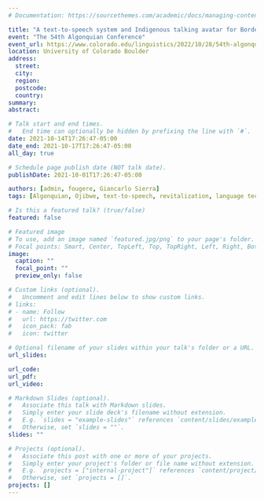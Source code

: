 ```yaml
---
# Documentation: https://sourcethemes.com/academic/docs/managing-content/

title: "A text-to-speech system and Indigenous talking avatar for Border Lakes Ojibwe"
event: "The 54th Algonquian Conference"
event_url: https://www.colorado.edu/linguistics/2022/10/28/54th-algonquian-conference-held-october-20-23-cu-campus
location: University of Colorado Boulder
address:
  street:
  city:
  region:
  postcode:
  country:
summary:
abstract:

# Talk start and end times.
#   End time can optionally be hidden by prefixing the line with `#`.
date: 2021-10-14T17:26:47-05:00
date_end: 2021-10-17T17:26:47-05:00
all_day: true

# Schedule page publish date (NOT talk date).
publishDate: 2021-10-01T17:26:47-05:00

authors: [admin, fougere, Giancarlo Sierra]
tags: [Algonquian, Ojibwe, text-to-speech, revitalization, language technology, deep learning, artificial intelligence, indigenous technology]

# Is this a featured talk? (true/false)
featured: false

# Featured image
# To use, add an image named `featured.jpg/png` to your page's folder. 
# Focal points: Smart, Center, TopLeft, Top, TopRight, Left, Right, BottomLeft, Bottom, BottomRight.
image:
  caption: ""
  focal_point: ""
  preview_only: false

# Custom links (optional).
#   Uncomment and edit lines below to show custom links.
# links:
# - name: Follow
#   url: https://twitter.com
#   icon_pack: fab
#   icon: twitter

# Optional filename of your slides within your talk's folder or a URL.
url_slides:

url_code:
url_pdf:
url_video:

# Markdown Slides (optional).
#   Associate this talk with Markdown slides.
#   Simply enter your slide deck's filename without extension.
#   E.g. `slides = "example-slides"` references `content/slides/example-slides.md`.
#   Otherwise, set `slides = ""`.
slides: ""

# Projects (optional).
#   Associate this post with one or more of your projects.
#   Simply enter your project's folder or file name without extension.
#   E.g. `projects = ["internal-project"]` references `content/project/deep-learning/index.md`.
#   Otherwise, set `projects = []`.
projects: []
---
```

